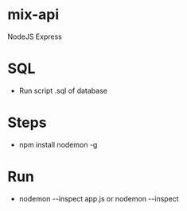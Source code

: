 # mix-api
NodeJS Express

# SQL
- Run script .sql of database

# Steps
- npm install nodemon -g

# Run
- nodemon --inspect app.js or nodemon --inspect
